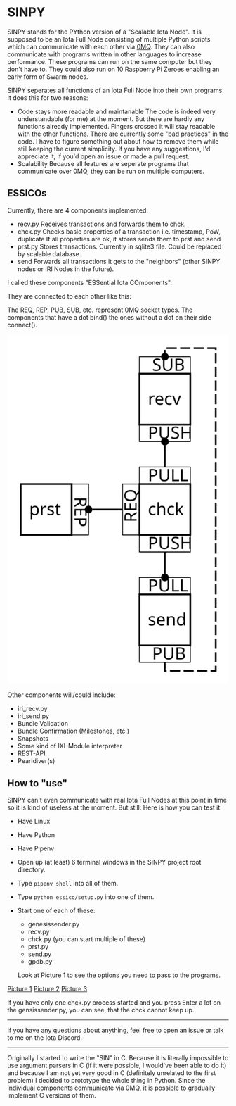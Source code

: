 # SINPY

SINPY stands  for the PYthon version of a "Scalable Iota Node". It is supposed
to be an Iota Full Node consisting of multiple Python scripts which can
communicate with each other via [0MQ][1]. They can also communicate with
programs written in other languages to increase performance. These programs can
run on the same computer but they don't have to. They could also run on 10
Raspberry Pi Zeroes enabling an early form of Swarm nodes.

SINPY seperates all functions of an Iota Full Node into their own programs.
It does this for two reasons:
 * Code stays more readable and maintanable
   The code is indeed very understandable (for me) at the moment. But there
   are hardly any functions already implemented. Fingers crossed it will stay
   readable with the other functions. There are currently some "bad practices"
   in the code. I have to figure something out about how to remove them while
   still keeping the current simplicity. If you have any suggestions, I'd
   appreciate it, if you'd open an issue or made a pull request.
 * Scalability
   Because all features are seperate programs that communicate over 0MQ, they
   can be run on multiple computers.


## ESSICOs

Currently, there are 4 components implemented:
 * recv.py
   Receives transactions and forwards them to chck.
 * chck.py
   Checks basic properties of a transaction i.e. timestamp, PoW, duplicate
   If all properties are ok, it stores sends them to prst and send
 * prst.py
   Stores transactions. Currently in sqlite3 file. Could be replaced by
   scalable database.
 * send
   Forwards all transactions it gets to the "neighbors" (other SINPY nodes
   or IRI Nodes in the future).

I called these components "ESSential Iota COmponents".

They are connected to each other like this:

The REQ, REP, PUB, SUB, etc. represent 0MQ socket types. The components that
have a dot bind() the ones without a dot on their side connect().

![architecture](./architecture.svg)

Other components will/could include:
 * iri_recv.py
 * iri_send.py
 * Bundle Validation
 * Bundle Confirmation (Milestones, etc.)
 * Snapshots
 * Some kind of IXI-Module interpreter
 * REST-API
 * Pearldiver(s)

## How to "use"

SINPY can't even communicate with real Iota Full Nodes at this point in time
so it is kind of useless at the moment. But still: Here is how you can test it:

* Have Linux
* Have Python
* Have Pipenv
* Open up (at least) 6 terminal windows in the SINPY project root directory.
* Type `pipenv shell` into all of them.
* Type `python essico/setup.py` into one of them.
* Start one of each of these:
  * genesissender.py
  * recv.py
  * chck.py (you can start multiple of these)
  * prst.py
  * send.py
  * gpdb.py

  Look at Picture 1 to see the options you need to pass to the programs.

[Picture 1](https://raw.githubusercontent.com/za-uz/sinpy/master/how-to-use1.png)
[Picture 2](https://raw.githubusercontent.com/za-uz/sinpy/master/how-to-use2.png)
[Picture 3](https://raw.githubusercontent.com/za-uz/sinpy/master/how-to-use3.png)

If you have only one chck.py process started and you press Enter a lot on the
gensissender.py, you can see, that the chck cannot keep up.

---

If you have any questions about anything, feel free to open an issue or talk to me on the Iota Discord.

---

Originally I started to write the "SIN" in C. Because it is literally
impossible to use argument parsers in C (if it were possible, I would've been
able to do it) and because I am not yet very good in C (definitely unrelated to
the first problem) I decided to prototype the whole thing in Python. Since the
individual components communicate via 0MQ, it is possible to gradually implement
C versions of them.

[1]: http://zeromq.org/
